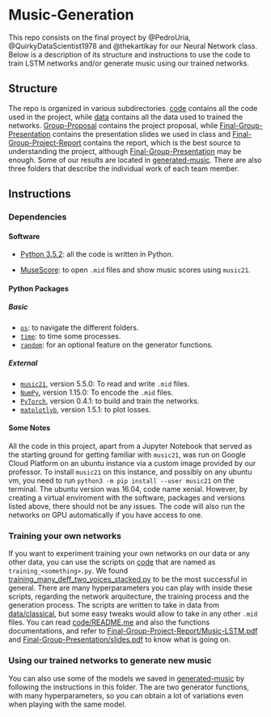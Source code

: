 # Music-Generation

This repo consists on the final proyect by @PedroUria, @QuirkyDataScientist1978 and @thekartikay for our Neural Network class. Below is a description of its structure and instructions to use the code to train LSTM networks and/or generate music using our trained networks.

## Structure

The repo is organized in various subdirectories. [code](code) contains all the code used in the project, while [data](data) contains all the data used to trained the networks. [Group-Proposal](Group-Proposal) contains the project proposal, while [Final-Group-Presentation](Final-Group-Presentation) contains the presentation slides we used in class and [Final-Group-Project-Report](Final-Group-Project-Report) contains the report, which is the best source to understanding the project, although [Final-Group-Presentation](Final-Group-Presentation) may be enough. Some of our results are located in [generated-music](generated-music). There are also three folders that describe the individual work of each team member. 

## Instructions

### Dependencies

#### Software

- [Python 3.5.2](https://www.python.org/downloads/release/python-352/): all the code is written in Python.

- [MuseScore](https://musescore.org/en): to open `.mid` files and show music scores using `music21`.

#### Python Packages

##### Basic

- [`os`](https://docs.python.org/2/library/os.html): to navigate the different folders.
- [`time`](https://docs.python.org/2/library/time.html): to time some processes.
- [`random`](https://docs.python.org/2/library/random.html): for an optional feature on the generator functions.

##### External

- [`music21`](https://web.mit.edu/music21/doc/), version 5.5.0: To read and write `.mid` files.
- [`NumPy`](https://docs.scipy.org/doc/), version 1.15.0: To encode the `.mid` files.
- [`PyTorch`](https://pytorch.org/docs/stable/index.html), version 0.4.1: to build and train the networks.
- [`matplotlyb`](https://matplotlib.org/contents.html), version 1.5.1: to plot losses.

#### Some Notes

All the code in this project, apart from a Jupyter Notebook that served as the starting ground for getting familiar with `music21`, was run on Google Cloud Platform on an ubuntu instance via a custom image provided by our professor. To install `music21` on this instance, and possibly on any ubuntu vm, you need to run `python3 -m pip install --user music21` on the terminal. The ubuntu version was 16.04, code name xenial. However, by creating a virtual enviroment with the software, packages and versions listed above, there should not be any issues. The code will also run the networks on GPU automatically if you have access to one.

### Training your own networks

If you want to experiment training your own networks on our data or any other data, you can use the scripts on [code](code) that are named as `training_<something>.py`. We found [training\_many\_deff\_two\_voices\_stacked.py](code/training_many_deff_two_voices_stacked.py) to be the most successful in general. There are many hyperparameters you can play with inside these scripts, regarding the network arquitecture, the training process and the generation process. The scripts are written to take in data from [data/classical](data/classical), but some easy tweaks would allow to take in any other `.mid` files. You can read [code/README.me](code/README.me) and also the functions documentations, and refer to [Final-Group-Project-Report/Music-LSTM.pdf](Final-Group-Project-Report/Music-LSTM.pdf) and [Final-Group-Presentation/slides.pdf](Final-Group-Presentation/slides.pdf) to know what is going on.

### Using our trained networks to generate new music

You can also use some of the models we saved in [generated-music](generated-music) by following the instructions in this folder. The are two generator functions, with many hyperparameters, so you can obtain a lot of variations even when playing with the same model.











